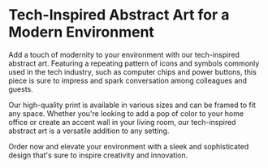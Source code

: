 <!--font:Poppins-->

# Tech-Inspired Abstract Art for a Modern Environment

Add a touch of modernity to your environment with our tech-inspired abstract art. Featuring a repeating pattern of icons and symbols commonly used in the tech industry, such as computer chips and power buttons, this piece is sure to impress and spark conversation among colleagues and guests.

Our high-quality print is available in various sizes and can be framed to fit any space. Whether you're looking to add a pop of color to your home office or create an accent wall in your living room, our tech-inspired abstract art is a versatile addition to any setting.

Order now and elevate your environment with a sleek and sophisticated design that's sure to inspire creativity and innovation.

<!--

Write me markdown content of website with wallpaper:

"A wallpaper with a repeating pattern of abstract icons and symbols commonly used in the tech industry, such as computer chips and power buttons."

The header of the page should not be copy of the text but rather a real content of the website which is using this wallpaper.


---


# Tech-inspired Abstract Wallpaper

Enhance your workspace with our tech-inspired abstract wallpaper. Featuring a repeating pattern of icons and symbols commonly used in the tech industry, such as computer chips and power buttons, this wallpaper is perfect for anyone who wants to add a touch of modernity to their office or home.

Our high-quality wallpaper is easy to install and comes in a variety of sizes to fit any space. Whether you're looking to spruce up your desktop background or create an accent wall, our tech-inspired abstract wallpaper is sure to impress.

Order now and give your space a sleek and sophisticated look that's sure to inspire creativity and innovation.


---


Heading should not include word "wallpaper". The website should not be about the wallpaper itself, wallpaper is just a related background, rewrite whole content.


---


# Elevate Your Workspace with Tech-Inspired Abstract Art

Add a touch of modernity to your office or home with our tech-inspired abstract art. This piece features a repeating pattern of icons and symbols commonly used in the tech industry, such as computer chips and power buttons. The intricate design is sure to impress and spark conversation among colleagues and guests.

Our high-quality print is available in various sizes and can be framed to fit any space. Whether you're looking to spruce up your desktop background or create an accent wall, our tech-inspired abstract art is a versatile addition to any workspace.

Order now and elevate your environment with a sleek and sophisticated design that's sure to inspire creativity and innovation.


---


Heading is too long, rewrite whole content.


---


# Tech-Inspired Abstract Art for a Modern Workspace

Make a statement in your office or home with our tech-inspired abstract art. This piece features a repeating pattern of icons and symbols commonly used in the tech industry, such as computer chips and power buttons. The intricate design is sure to impress and add a touch of modernity to any space.

Our high-quality print is available in various sizes and can be framed to fit any workspace. Whether you're looking to add a pop of color to your desktop background or create an accent wall, our tech-inspired abstract art is a versatile addition to any environment.

Order now and elevate your workspace with a sleek and sophisticated design that's sure to inspire creativity and innovation.


---


Heading is too long, rewrite whole content.


---


# Tech-Inspired Abstract Art for a Modern Environment

Add a touch of modernity to your environment with our tech-inspired abstract art. Featuring a repeating pattern of icons and symbols commonly used in the tech industry, such as computer chips and power buttons, this piece is sure to impress and spark conversation among colleagues and guests.

Our high-quality print is available in various sizes and can be framed to fit any space. Whether you're looking to add a pop of color to your home office or create an accent wall in your living room, our tech-inspired abstract art is a versatile addition to any setting.

Order now and elevate your environment with a sleek and sophisticated design that's sure to inspire creativity and innovation.


---


Write me a Google font which is best fitting for the website.

Pick from the list:
- Montserrat
- Raleway
- Futura
- Poppins
- Open Sans
- Great Vibes
- Lobster
- Alegreya
- Exo 2
- Roboto
- Playfair Display
- Inter
- IBM Plex Sans
- Barlow Condensed
- Lato
- Orbitron
- Dancing Script


Write just the font name nothing else.


---


Poppins

-->
